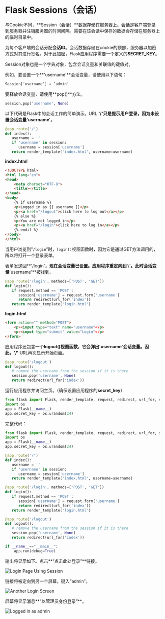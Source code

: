 # Flask Sessions（会话）

与Cookie不同，**Session（会话）**数据存储在服务器上。会话是客户端登录到服务器并注销服务器的时间间隔。需要在该会话中保存的数据会存储在服务器上的临时目录中。

为每个客户端的会话分配**会话ID**。会话数据存储在cookie的顶部，服务器以加密方式对其进行签名。对于此加密，Flask应用程序需要一个定义的**SECRET_KEY**。

Session对象也是一个字典对象，包含会话变量和关联值的键值对。

例如，要设置一个**'username'**会话变量，请使用以下语句：

```python
Session[‘username’] = ’admin’
```

要释放会话变量，请使用**pop()**方法。

```python
session.pop('username', None)
```

以下代码是Flask中的会话工作的简单演示。URL **'/'**只是提示用户登录，因为未设置会话变量**'username'**。

```python
@app.route('/')
def index():
   username = ''
   if 'username' in session:
      username = session['username']
   return render_template('index.html', username=username)
```

**index.html**

```html
<!DOCTYPE html>
<html lang="en">
<head>
    <meta charset="UTF-8">
    <title></title>
</head>
<body>
    {% if username %}
    <p>Logged in as {{ username }}</p>
    <p><a href="/logout">click here to log out</a></p>
    {% else %}
    <p>You are not logged in</p>
    <p><a href="/login">click here to log in</a></p>
    {% endif %}
</body>
</html>
```

当用户浏览到“`/login`”时，`login()`视图函数时，因为它是通过GET方法调用的，所以将打开一个登录表单。

表单发送回**'/login'**，现在会话变量已设置。应用程序重定向到**'/'**。此时会话变量**'username'**被找到。

```python
@app.route('/login', methods=['POST', 'GET'])
def login():
   if request.method == 'POST':
      session['username'] = request.form['username']
      return redirect(url_for('index'))
   return render_template('login.html')
```

**login.html**

```html
<form action="" method="POST">
    <p><input type="text" name="username"</p>
    <p><input type="submit" value="Login"</p>
</form>
```

应用程序还包含一个**logout()**视图函数，它会弹出**'username'**会话变量。因此，**'/'** URL再次显示开始页面。

```python
@app.route('/logout')
def logout():
   # remove the username from the session if it is there
   session.pop('username', None)
   return redirect(url_for('index'))
```

运行应用程序并访问主页。（确保设置应用程序的**secret_key**）

```python
from flask import Flask, render_template, request, redirect, url_for, session
import os
app = Flask(__name__)
app.secret_key = os.urandom(24)
```

完整代码：

```python
from flask import Flask, render_template, request, redirect, url_for, session
import os
app = Flask(__name__)
app.secret_key = os.urandom(24)

@app.route('/')
def index():
   username = ''
   if 'username' in session:
      username = session['username']
   return render_template('index.html', username=username)

@app.route('/login', methods=['POST', 'GET'])
def login():
   if request.method == 'POST':
      session['username'] = request.form['username']
      return redirect(url_for('index'))
   return render_template('login.html')

@app.route('/logout')
def logout():
   # remove the username from the session if it is there
   session.pop('username', None)
   return redirect(url_for('index'))

if __name__=="__main__":
    app.run(debug=True)

```

输出将显示如下。点击**“点击此处登录”**链接。

![Login Page Using Session](https://atts.w3cschool.cn/attachments/tuploads/flask/login_page_using_session.jpg)

链接将被定向到另一个屏幕。键入“admin”。

![Another Login Screen](https://atts.w3cschool.cn/attachments/tuploads/flask/another_login_screen.jpg)

屏幕将显示消息**“以管理员身份登录”**。

![Logged in as admin](https://atts.w3cschool.cn/attachments/tuploads/flask/logged_in_as_admin.jpg)


